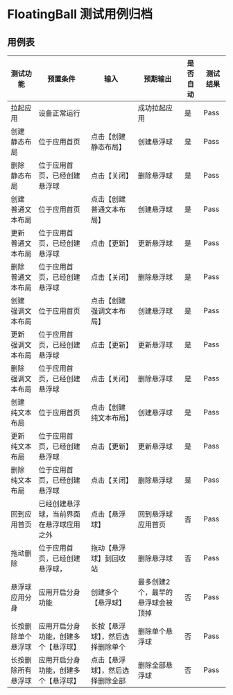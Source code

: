 # FloatingBall 测试用例归档

## 用例表

| 测试功能      | 预置条件                 | 输入               | 预期输出              | 是否自动 | 测试结果 |
|-----------|----------------------|------------------|-------------------|------| -------- |
| 拉起应用      | 设备正常运行               |                  | 成功拉起应用            | 是    | Pass     |
| 创建 静态布局   | 位于应用首页               | 点击【创建静态布局】       | 创建悬浮球             | 是    | Pass     |
| 删除 静态布局   | 位于应用首页，已经创建悬浮球         | 点击【关闭】           | 删除悬浮球             | 是    | Pass     |
| 创建 普通文本布局 | 位于应用首页               | 点击【创建普通文本布局】     | 创建悬浮球             | 是    | Pass     |
| 更新 普通文本布局 | 位于应用首页，已经创建悬浮球         | 点击【更新】           | 更新悬浮球             | 是    | Pass     |
| 删除 普通文本布局 | 位于应用首页，已经创建悬浮球         | 点击【关闭】           | 删除悬浮球             | 是    | Pass     |
| 创建 强调文本布局 | 位于应用首页               | 点击【创建强调文本布局】     | 创建悬浮球             | 是    | Pass     |
| 更新 强调文本布局 | 位于应用首页，已经创建悬浮球         | 点击【更新】           | 更新悬浮球             | 是    | Pass     |
| 删除 强调文本布局 | 位于应用首页，已经创建悬浮球         | 点击【关闭】           | 删除悬浮球             | 是    | Pass     |
| 创建 纯文本布局  | 位于应用首页               | 点击【创建纯文本布局】      | 创建悬浮球             | 是    | Pass     |
| 更新 纯文本布局  | 位于应用首页，已经创建悬浮球         | 点击【更新】           | 更新悬浮球             | 是    | Pass     |
| 删除 纯文本布局  | 位于应用首页，已经创建悬浮球         | 点击【关闭】           | 删除悬浮球             | 是    | Pass     |
| 回到应用首页    | 已经创建悬浮球，当前界面在悬浮球应用之外 | 点击【悬浮球】          | 回到悬浮球应用首页         | 否    | Pass     |
| 拖动删除      | 位于应用首页，已经创建悬浮球，        | 拖动【悬浮球】到回收站      | 删除悬浮球             | 否    | Pass     |
| 悬浮球应用分身   | 应用开启分身功能             | 创建多个【悬浮球】        | 最多创建2个，最早的悬浮球会被顶掉 | 否    | Pass     |
| 长按删除单个悬浮球 | 应用开启分身功能，创建多个【悬浮球】   | 长按【悬浮球】，然后选择删除单个 | 删除单个悬浮球           | 否    | Pass     |
| 长按删除所有悬浮球 | 应用开启分身功能，创建多个【悬浮球】   | 点击【悬浮球】，然后选择删除全部 | 删除全部悬浮球           | 否    | Pass     |